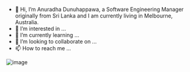 - 👋 Hi, I’m Anuradha Dunuhappawa, a Software Engineering Manager originally from Sri Lanka and I am currently living in Melbourne, Australia.
- 👀 I’m interested in ...
- 🌱 I’m currently learning ...
- 💞️ I’m looking to collaborate on ...
- 📫 How to reach me ...

![image](https://img.shields.io/badge/LinkedIn-0077B5?style=for-the-badge&logo=linkedin&logoColor=white)
